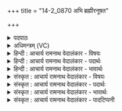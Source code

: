 +++
title = "14-2_0870 अभि ब्रह्मीरनूषत"

+++
<details><summary>पदपाठः</summary>

अ꣣भि꣢। ब्र꣡ह्मीः꣢꣯। अ꣣नूषत। यह्वीः꣢। ऋ꣣त꣡स्य꣢। मा꣣त꣡रः꣢। म꣣र्ज꣡य꣢न्तीः। दि꣣वः꣢। शि꣡शु꣢꣯म्। ८७०।
</details>

<details><summary>अधिमन्त्रम् (VC)</summary>

- पवमानः सोमः
- त्रित आप्त्यः
- गायत्री
- षड्जः
</details>

<details><summary>हिन्दी : आचार्य रामनाथ वेदालंकार - विषयः</summary>

अगले मन्त्र में वेदवाणी का और चन्द्रमा का विषय वर्णित है।
</details>

<details><summary>हिन्दी : आचार्य रामनाथ वेदालंकार - पदार्थः</summary>

पदार्थान्वयभाषाः -  प्रथम—वेदवाणी के पक्ष में। (यह्वीः) महत्त्वशालिनी, (ऋतस्य मातरः) सत्यज्ञान का निर्माण करनेवाली, (दिवः शिशुम्) तेजस्वी परमात्मा के पुत्र मानव को (मर्जयन्तीः) शुद्ध-पवित्र करती हुई (ब्रह्मीः) ब्रह्मा से प्रोक्त वेदवाणियाँ (अभि अनूषत) गुण-वर्णन द्वारा सब पदार्थों की स्तुति करती हैं ॥ द्वितीय—चन्द्र के पक्ष में। (यह्वीः) महान् (ऋतस्य मातरः) वृष्टि-जल का निर्माण करनेवाली, (मर्जयन्तीः) अपने प्रकाश द्वारा सबका शोधन करनेवाली या सबको अलङ्कृत करनेवाली (ब्रह्मीः) महान् सूर्य की कान्तियाँ (दिवः शिशुम्) आकाश के शिशु के समान विद्यमान चन्द्रमा को (अभि) लक्ष्य करके अर्थात् उसे प्रकाशित करने के लिए (अनूषत) जाती हैं ॥२॥ इस मन्त्र में श्लेषालङ्कार है। द्वितीय व्याख्या में चन्द्रमा को ‘आकाश का शिशु’ कहने में लुप्तोपमा है ॥२॥
</details>

<details><summary>हिन्दी : आचार्य रामनाथ वेदालंकार - भावार्थः</summary>

भावार्थभाषाः -  जैसे माताएँ शिशु को प्राप्त होती हैं,वैसे ही वेदवाणियाँ गुणवर्णन द्वारा सब पदार्थों को प्राप्त होती हैं और सूर्यकिरणें चन्द्रमा को प्रकाशित करने के लिए उसे प्राप्त होती हैं ॥२॥
</details>

<details><summary>संस्कृत : आचार्य रामनाथ वेदालंकार - विषयः</summary>

अथ वेदवाग्विषयं चन्द्रविषयं चाह।
</details>

<details><summary>संस्कृत : आचार्य रामनाथ वेदालंकार - पदार्थः</summary>

पदार्थान्वयभाषाः -  प्रथमः—वेदवाग्विषयकः। (यह्वीः) यह्व्यः महत्यः। [यह्व इति महतो नामधेयं यातश्च हूतश्च भवति। निरु० ८।८।] (ऋतस्य मातरः२) सत्यज्ञानस्य निर्मात्र्यः, (दिवः शिशुम्) द्योतमानस्य परमात्मनः पुत्रभूतं मानवम् (मर्जयन्तीः) मर्जयन्त्यः शोधयन्त्यः (ब्रह्मीः) ब्रह्म्यः, ब्रह्मणा प्रोक्ताः वेदवाचः (अभि अनूषत) गुणवर्णनेन सर्वान् पदार्थान् अभिष्टुवन्ति ॥ द्वितीयः—चन्द्रविषयकः। (यह्वीः) महत्यः, (ऋतस्य मातरः) वृष्टिजलस्य निर्मात्र्यः। [ऋतमिति उदकनाम। निघं० १।१२।] (मर्जयन्तीः) प्रकाशेन सर्वान् शोधयन्त्यः अलङ्कुर्वत्यो वा (ब्रह्मीः) ब्रह्मणः महतः सूर्यस्य इमाः, सूर्यसम्बन्धिन्यः दीधितयः (दिवः शिशुम्) आकाशस्य शिशुमिव विद्यमानं चन्द्रम् (अभि) अभिलक्ष्य, तं प्रकाशयितुम् (अनूषत) गच्छन्ति। [नवते गतिकर्मा। निघं० २।१४] ॥२॥ अत्र श्लेषालङ्कारः। द्वितीये व्याख्याने ‘दिवः शिशुम्’ इत्यत्र लुप्तोपमम् ॥२॥
</details>

<details><summary>संस्कृत : आचार्य रामनाथ वेदालंकार - भावार्थः</summary>

भावार्थभाषाः -  यथा मातरः शिशुमुपगच्छन्ति तथैव वेदवाचः गुणवर्णनद्वारा सर्वान् पदार्थानुपगच्छन्ति,सूर्यरश्मयश्च चन्द्रं प्रकाशयितुं तमुपगच्छन्ति ॥२॥
</details>

<details><summary>संस्कृत : आचार्य रामनाथ वेदालंकार - पादटिप्पनी</summary>

टिप्पणी:   १. ऋ० ९।३३।५, ‘म॒र्मृ॒ज्यन्ते॑ दि॒वः शिशु॑म्’ इति तृतीयः पादः। २. ऋतस्य यज्ञस्य मातरः निर्मात्र्यः स्तुतयः—इति सा०। मातरः धेनवः आदित्यरश्मयो वा आपो वा—इति वि०।
</details>